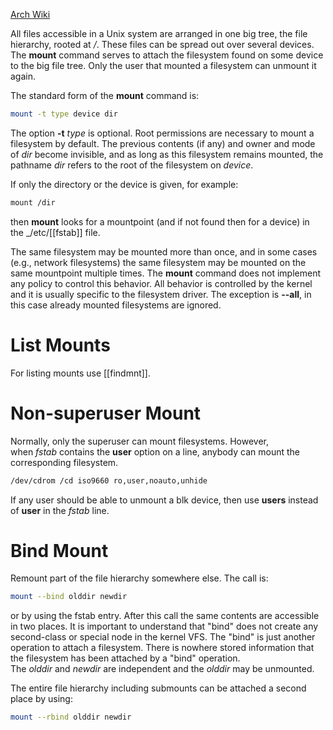 [Arch Wiki](https://man.archlinux.org/man/mount.8)

All files accessible in a Unix system are arranged in one big tree, the file hierarchy, rooted at _/_. These files can be spread out over several devices. The **mount** command serves to attach the filesystem found on some device to the big file tree. Only the user that mounted a filesystem can unmount it again.

The standard form of the **mount** command is:

```sh
mount -t type device dir
```

The option **-t** _type_ is optional. Root permissions are necessary to mount a filesystem by default. The previous contents (if any) and owner and mode of _dir_ become invisible, and as long as this filesystem remains mounted, the pathname _dir_ refers to the root of the filesystem on _device_.

If only the directory or the device is given, for example:

```sh
mount /dir
```

then **mount** looks for a mountpoint (and if not found then for a device) in the _/etc/[[fstab]] file.

The same filesystem may be mounted more than once, and in some cases (e.g., network filesystems) the same filesystem may be mounted on the same mountpoint multiple times. The **mount** command does not implement any policy to control this behavior. All behavior is controlled by the kernel and it is usually specific to the filesystem driver. The exception is **--all**, in this case already mounted filesystems are ignored.

# List Mounts

For listing mounts use [[findmnt]].

# Non-superuser Mount

Normally, only the superuser can mount filesystems. However, when _fstab_ contains the **user** option on a line, anybody can mount the corresponding filesystem.

```sh
/dev/cdrom /cd iso9660 ro,user,noauto,unhide
```

If any user should be able to unmount a blk device, then use **users** instead of **user** in the _fstab_ line.

# Bind Mount

Remount part of the file hierarchy somewhere else. The call is:

```sh
mount --bind olddir newdir
```

or by using the fstab entry.
After this call the same contents are accessible in two places.
It is important to understand that "bind" does not create any second-class or special node in the kernel VFS. The "bind" is just another operation to attach a filesystem. There is nowhere stored information that the filesystem has been attached by a "bind" operation. The _olddir_ and _newdir_ are independent and the _olddir_ may be unmounted.

The entire file hierarchy including submounts can be attached a second place by using:

```sh
mount --rbind olddir newdir
```



